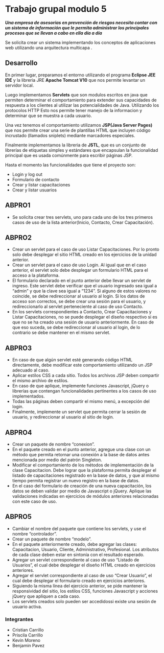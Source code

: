 # Trabajo grupal modulo 5 



***Una empresa de asesorías en prevención de riesgos necesita contar con un sistema de información
que le permita administrar los principales procesos que se llevan a cabo en ella día a día***

Se solicita crear un sistema implementando los conceptos de aplicaciones web utilizando una arquitectura multicapa .

## **Desarrollo**


En primer lugar, preparamos el entorno utilizando el programa **Eclipse JEE IDE** y la libreria JRE **Apache Tomcat V10** que nos permite levantar un servidor local.

Luego implementamos **Servlets** que son modulos escritos en java que permiten determinar el comportamiento para extender sus capacidades de respuesta a los clientes al utilizar las potencialidades de Java.
Utilizando los protocolos HTTP
Esto nos permite tener manejo de la informacion y determinar que se muestra a cada usuario.

Una vez tenemos el comportamiento utilizamos **JSP(Java Server Pages)** que nos permite  crear una serie de
plantillas HTML que incluyen código incrustado (llamados sniplets) mediante marcadores
especiales.

Finalmente implementamos la libreria de **JSTL**, que es un conjunto de librerías de
etiquetas simples y estándares que encapsulan la funcionalidad principal que es usada
comúnmente para escribir páginas JSP.

Hasta el momento las funcionalidades que tiene el proyecto son:
* Login y log out
* Formulario de contacto
* Crear y listar capacitaciones
* Crear y listar usuarios

## **ABPRO1**

* Se solicita crear tres servlets, uno para cada uno de los tres primeros casos de uso de la lista
anterior(Inicio, Contacto, Crear Capacitación).



## **ABPRO2**
* Crear un servlet para el caso de uso Listar Capacitaciones. Por lo pronto solo debe desplegar
el sitio HTML creado en los ejercicios de la unidad anterior.
* Crear un servlet para el caso de uso Login. Al igual que en el caso anterior, el servlet solo
debe desplegar un formulario HTML para el acceso a la plataforma.
* El formulario declarado en el punto anterior debe llevar un servlet de ingreso. Este servlet
debe verificar que el usuario ingresado sea igual a “admin” y que la clave sea igual a “1234”.
Si alguno de estos valores no coincide, se debe redireccionar al usuario al login.
Si los datos de acceso son correctos, se debe crear una sesión para el usuario, y
redireccionarlo al servlet perteneciente al caso de uso Contacto.
* En los servlets correspondientes a Contacto, Crear Capacitaciones y Listar Capacitaciones,
no se puede desplegar el diseño respectivo si es que no se ha creado una sesión de usuario
anteriormente. En caso de que eso suceda, se debe redireccionar al usuario al login, de lo
contrario se debe mantener en el mismo servlet.


## **ABPRO3**
* En caso de que algún servlet esté generando código HTML directamente, debe modificar
este comportamiento utilizando un JSP adecuado al caso.
* Aplicar estilos CSS a cada sitio. Todos los archivos JSP deben compartir el mismo
archivo de estilos.
* En caso de que aplique, implemente funciones Javascript, jQuery o librerías que contengan
funcionalidades pertinentes a los casos de uso implementados.
* Todas las páginas deben compartir el mismo menú, a excepción del login.
* Finalmente, implemente un servlet que permita cerrar la sesión de usuario, y redireccionar
al usuario al sitio de login.


## **ABPRO4**
* Crear un paquete de nombre “conexion”.
* En el paquete creado en el punto anterior, agregue una clase con un método que permita
retornar una conexión a la base de datos antes mencionada por medio del patrón Singleton.
* Modificar el comportamiento de los métodos de implementación de la clase Capacitacion.
Debe lograr que la plataforma permita desplegar el listado de capacitaciones registrado en
la base de datos, y que al mismo tiempo permita registrar un nuevo registro en la base de
datos.
* En el caso del formulario de creación de una nueva capacitación, los datos se deben validar
por medio de Javascript o jQuery. Aplique las validaciones indicadas en ejercicios de
módulos anteriores relacionadas con este caso de uso.

## **ABPRO5**
* Cambiar el nombre del paquete que contiene los servlets, y use el nombre “controlador”.
* Crear un paquete de nombre “modelo”.
* En el paquete anteriormente creado, debe agregar las clases: Capacitacion, Usuario, Cliente,
Administrativo, Profesional. Los atributos de cada clase deben estar en sintonía con el
resultado esperado.
* Agregar un servlet correspondiente al caso de uso “Listado de Usuarios”, el cual debe
desplegar el diseño HTML creado en ejercicios anteriores.
* Agregar el servlet correspondiente al caso de uso “Crear Usuario”, el cual debe desplegar
el formulario creado en ejercicios anteriores.
* Siguiendo la misma línea del ejercicio anterior, se pide mantener la responsividad del sitio,
los estilos CSS, funciones Javascript y acciones jQuery que apliquen a cada caso.
* Los servlets creados solo pueden ser accedidossi existe una sesión de usuario
activa.





### Integrantes
* Cristian Carrillo
* Priscila Carrillo 
* Kevin Moreno  
* Benjamin Pavez
